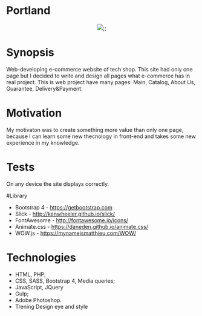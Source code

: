 # Portland
<div style='text-align:center'>
<img src='http://sverring.ru/minisrty-platform/img/portland.png'>;;
</div>

# Synopsis
Web-developing e-commerce website of tech shop. This site had only one page but I decided to write and design all pages what e-commerce has in real project. This is web project have many pages: Main, Catalog, About Us, Guarantee, Delivery&Payment.

# Motivation
My motivaton was to create something more value than only one page, because I can learn some new thecnology in front-end and takes some new experience in my knowledge.

# Tests
On any device the site displays correctly.

#Library
* Bootstrap 4 - https://getbootstrap.com
* Slick - http://kenwheeler.github.io/slick/
* FontAwesome - http://fontawesome.io/icons/
* Animate.css - https://daneden.github.io/animate.css/
* WOW.js - https://mynameismatthieu.com/WOW/

# Technologies
* HTML, PHP;
* CSS, SASS, Bootstrap 4, Media queries;
* JavaScript, JQuery
* Gulp;
* Adobe Photoshop.
* Trening Design eye and style
